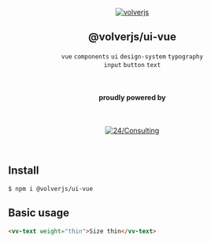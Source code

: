 <div align="center">
  
[![volverjs](https://raw.githubusercontent.com/volverjs/style/main/src/assets/volverjs.svg)](https://github.com/volverjs)

## @volverjs/ui-vue

`vue` `components` `ui` `design-system` `typography`  
`input` `button` `text`

<br>

#### proudly powered by

<br>

[![24/Consulting](https://raw.githubusercontent.com/volverjs/style/main/src/assets/24consulting.svg)](https://24consulting.it)

<br>

</div>

## Install

```
$ npm i @volverjs/ui-vue
```

## Basic usage

```html
<vv-text weight="thin">Size thin</vv-text>
```
